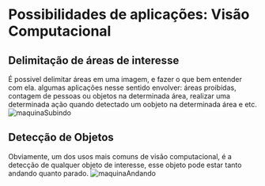 # **Possibilidades de aplicações: Visão Computacional**

## **Delimitação de áreas de interesse**

É possivel delimitar áreas em uma imagem, e fazer o que bem entender com ela. algumas aplicações nesse sentido envolver: áreas proibidas, contagem de pessoas ou objetos na determinada área, realizar uma determinada ação quando detectado um oobjeto na determinada área e etc.
![maquinaSubindo]([imagens/maquinaSubindo.gif](https://github.com/thobiasgd/computer_vision_possibilities/blob/main/imagens/maquinaSubindo.gif))

## **Detecção de Objetos**

Obviamente, um dos usos mais comuns de visão computacional, é a detecção de qualquer objeto de interesse, esse objeto pode estar tanto andando quanto parado. 
![maquinaAndando](maquinaAndando.gif)

